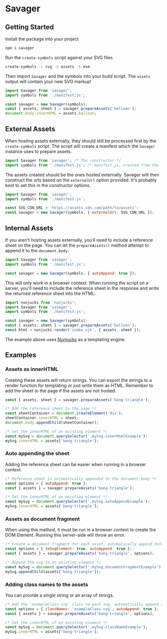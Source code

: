 # Savager

## Getting Started

Install the package into your project

```bash
npm i savager
```

Run the `create-symbols` script against your SVG files.

```bash
create-symbols -i svg -o assets -t esm
```

Then import `Savager` and the symbols into your build script. The `assets` output will contain your new SVG markup!

```js
import Savager from 'savager';
import symbols from './manifest.js';

const savager = new Savager(symbols);
const { assets, sheet } = savager.prepareAssets('balloon');
document.body.innerHTML = assets.balloon;
```

## External Assets
When hosting assets externally, they should still be processed first by the `create-symbols` script. The script will create a manifest which the `Savager` instance uses to prepare assets.

```js
import Savager from 'savager'; /* The constructor */
import symbols from './manifest.js'; /* manifest.js, created from the `create-symbols` script */
```

The assets created should be the ones hosted externally. Savager will then construct the urls based on the `externalUrl` option provided. It's probably best to set this in the constructor options.

```js
import Savager from 'savager';
import symbols from './manifest.js';

const SVG_CDN_URL = 'https://assets.cdn.com/path/to/assets';
const savager = new Savager(symbols, { externalUrl: SVG_CDN_URL });
```

## Internal Assets
If you aren't hosting assets externally, you'll need to include a reference sheet on the page. You can let the `prepareAssets()` method attempt to append it to the `document.body`:

```js
import Savager from 'savager';
import symbols from './manifest.js';

const savager = new Savager(symbols, { autoAppend: true });
```
This will only work in a browser context. When running the script on a server, you'll need to include the reference sheet in the response and write the returned reference sheet into the HTML:

```js
import nunjucks from 'nunjucks';
import Savager from 'savager';
import symbols from './manifest.js';

const savager = new Savager(symbols);
const { assets, sheet } = savager.prepareAssets('balloon');
const html = nunjucks.render('index.njk', { assets, sheet });
```

The example above uses [Nunjucks](https://mozilla.github.io/nunjucks/) as a templating engine.

## Examples

### Assets as innerHTML
Creating these assets will return strings. You can export the strings to a render function for templating or just write them as HTML. Remember to add the sheet to the page if the assets are not hosted.
```js
const { assets, sheet } = savager.prepareAssets('bang-triangle');

/* Add the reference sheet to the page */
const sheetContainer = document.createElement('div');
sheetContainer.innerHTML = sheet;
document.body.appendChild(sheetContainer);

/* Set the innerHTML of an existing element */
const mySvg = document.querySelector('.mySvg.innerHtmlExample');
mySvg.innerHTML = assets['bang-triangle'];
```

### Auto appending the sheet
Adding the reference sheet can be easier when running in a browser context.
```js
/* Reference sheet is automatically appended to the document.body */
const options = { autoAppend: true };
const { assets } = savager.prepareAssets('bang-triangle');

/* Set the innerHTML of an existing element */
const mySvg = document.querySelector('.mySvg.autoAppendExample');
mySvg.innerHTML = assets['bang-triangle'];
```

### Assets as document fragment
When using this method, it must be run in a browser context to create the DOM Element. Running this server-side will throw an error.
```js
/* Create a document fragment for each asset, automatically append reference sheet */
const options = { toSvgElement: true, autoAppend: true };
const { assets } = savager.prepareAssets('bang-triangle', options);

/* Append the svg to an existing element */
const mySvg = document.querySelector('.mySvg.documentFragmentExample');
mySvg.appendChild(assets['bang-triangle']);
```

### Adding class names to the assets
You can provide a single string or an array of strings.
```js
/* Add the 'exampleClass-svg' class to each svg, automatically append reference sheet */
const options = { classNames: 'exampleClass-svg', autoAppend: true };
const { assets } = savager.prepareAssets('bang-triangle', options);

/* Set the innerHTML of an existing element */
const mySvg = document.querySelector('.mySvg.classNameExample');
mySvg.innerHTML = assets['bang-triangle'];
```